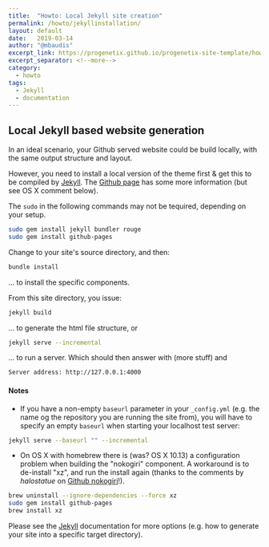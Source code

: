 ```yaml
---
title:  "Howto: Local Jekyll site creation"
permalink: /howto/jekyllinstallation/
layout: default
date:   2019-03-14
author: "@mbaudis"
excerpt_link: https://progenetix.github.io/progenetix-site-template/howto/jekyllinstallation/
excerpt_separator: <!--more-->
category:
  - howto
tags:
  - Jekyll
  - documentation
---
```


## Local Jekyll based website generation

In an ideal scenario, your Github served website could be build locally, with the same output structure and layout.

<!--more-->

<!--
This page is updated at the "excerpt_link" location linked in the header.
-->

However, you need to install a local version of the theme first & get this to be compiled by [Jekyll](https://jekyllrb.com). The [Github page](https://help.github.com/articles/setting-up-your-github-pages-site-locally-with-jekyll/#keeping-your-site-up-to-date-with-the-github-pages-gem) has some more information (but see OS X comment below).

The `sudo` in the following commands may not be tequired, depending on your setup.

```bash
sudo gem install jekyll bundler rouge
sudo gem install github-pages
```

Change to your site's source directory, and then:

```bash
bundle install
```
... to install the specific components.

From this site directory, you issue:

```bash
jekyll build
```
... to generate the html file structure, or 
```bash
jekyll serve --incremental
```
... to run a server. Which should then answer with (more stuff) and

```bash
Server address: http://127.0.0.1:4000
```

#### Notes

* If you have a non-empty `baseurl` parameter in your `_config.yml` (e.g. the name og the repository you are running the site from), you will have to specify an empty `baseurl` when starting your localhost test server:
```bash
jekyll serve --baseurl "" --incremental
```
* On OS X with homebrew there is (was? OS X 10.13) a configuration problem when building the "nokogiri" component. A workaround is to de-install "xz", and run the install again (thanks to the comments by _halostatue_ on [Github nokogiri](https://github.com/sparklemotion/nokogiri/issues/1483)!).
```bash
brew uninstall --ignore-dependencies --force xz
sudo gem install github-pages
brew install xz
```

Please see the [Jekyll](https://jekyllrb.com) documentation for more options (e.g. how to generate your site into a specific target directory).
